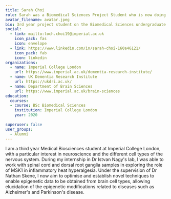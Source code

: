 ```yaml
---
title: Sarah Choi
role: Sarah was a Biomedical Sciences Project Student who is now doing her Master's degree in Integrative Neuroscience at the University of Edinburgh. 
avatar_filename: avatar.jpeg
bio: 3rd year project student on the Biomedical Sciences undergraduate program at Imperial
social:
  - link: mailto:loch.choi19@imperial.ac.uk
    icon_pack: fas
    icon: envelope
  - link: https://www.linkedin.com/in/sarah-choi-160a46121/
    icon_pack: fab
    icon: linkedin
organizations:
  - name: Imperial College London
    url: https://www.imperial.ac.uk/dementia-research-institute/
  - name: UK Dementia Research Institute
    url: https://ukdri.ac.uk/
  - name: Department of Brain Sciences
    url: https://www.imperial.ac.uk/brain-sciences
education:
  courses:
  - course: BSc Biomedical Sciences
    institution: Imperial College London
    year: 2020
      
superuser: false
user_groups:
  - Alumni
---
```


I am a third year Medical Biosciences student at Imperial College London, with a particular interest in neuroscience and the different cell types of the nervous system. During my internship in Dr Istvan Nagy's lab, I was able to work with spinal cord and dorsal root ganglia samples in exploring the role of MSK1 in inflammatory heat hyperalgesia. Under the supervision of Dr Nathan Skene, I now aim to optimise and establish  novel techniques to enable epigenetic data to be obtained from brain cell types, allowing elucidation of the epigenetic modifications related to diseases such as Alzheimer's and Parkinson's disease.
